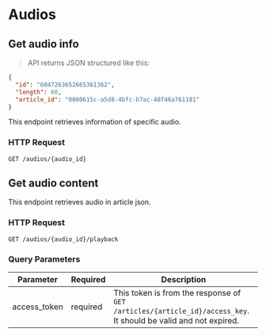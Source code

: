 # Audios

## Get audio info

> API returns JSON structured like this:

```json
{
  "id": "6047263652665361362",
  "length": 60,
  "article_id": "0000615c-a5d8-4bfc-b7ac-48f46a761181"
}
```

This endpoint retrieves information of specific audio.

### HTTP Request

`GET /audios/{audio_id}`

## Get audio content

This endpoint retrieves audio in article json.

### HTTP Request

`GET /audios/{audio_id}/playback`

### Query Parameters

Parameter | Required | Description
--------- | -------- | -----------
access_token | required | This token is from the response of `GET /articles/{article_id}/access_key`. It should be valid and not expired.
